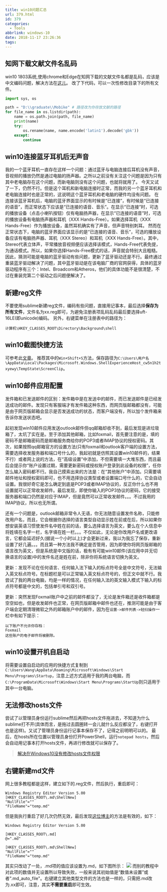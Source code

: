 ```yaml
---
title: win10问题汇总
url: 379.html
id: 379
categories:
  - Tools
abbrlink: windows-10
date: 2018-11-17 23:26:36
tags:
---
```


## 知网下载文献文件名乱码
win10 1803系统,使用chrome和Edge在知网下载的文献文件名都是乱码，应该是中文编码问题，解决方法在[这儿](https://sspai.com/post/44360)。 
改了下代码，可以一次性修改目录下的所有文件。
```python
import sys, os

path = "D:\\graduate\\Mobike" # 路径改为你存放文献的路径
for file_name in os.listdir(path):
    name = os.path.join(path, file_name)
    print(name)
    try:
        os.rename(name, name.encode('latin1').decode('gbk'))
    except:
        continue
```

## win10连接蓝牙耳机后无声音
我的一个蓝牙耳机一直存在这样一个问题：通过蓝牙与电脑连接后耳机没有声音，音视频的播放仍然是通过电脑的扬声器。之所以之前没有关注这个问题是因为只有其中老电脑存在这个问题，而新电脑则没有这个问题，也就将就用了。
今天又试了一下，仍然不行。但是这个耳机和新电脑连接时正常，而我的另一个蓝牙耳机和老电脑连接时也是正常的，这说明这个蓝牙耳机和老电脑的硬件均没有问题。
在连接该蓝牙耳机后，电脑的蓝牙界面显示的有时候是“已连接”，有时候是“已连接的语音”，而正常状态下应该是“已连接的语音、音乐”。在显示“已连接”时，可选的播放设备（点击小喇叭按钮）仅有电脑扬声器，在显示“已连接的语音”时，可选的播放设备有电脑扬声器和耳机（XXX Hands-Free）。如果选择耳机（XXX Hands-Free）作为播放设备，虽然耳机确实有了声音，但声音特别刺耳。 
然而在正常状态下，电脑的蓝牙界面应该显示的是“已连接的语音、音乐”，可选的播放设备应该有电脑扬声器、耳机（XXX Stereo）和耳机（XXX Hands-Free）。其中，Stereo代表立体声，平常播放音视频便应该选择该模式，Hands-Free代表免提，为通话模式。所以，如果你选择Hands-Free模式的话，声音就会特别大且粗糙。
因此，猜测可能是电脑的蓝牙驱动有些问题，更新了蓝牙驱动还是不行。最终通过重装蓝牙驱动解决了问题，其中蓝牙驱动是在该电脑厂商的官网获得，具体的蓝牙驱动程序有三个：Intel、Broadcom和Atheros，他们的具体功能不是很清楚，不过在重装完第二个驱动之后问题便解决了。

## 新建reg文件
不要使用sublime新建reg文件，编码有些问题，直接用记事本，最后选择**保存为所有文件**，文件名为xx.reg即可，为避免注册表项乱码乱码最后要选择uft-16LE(即unicode)编码。
另外，右键菜单在注册表中的路径为：
```
计算机\HKEY_CLASSES_ROOT\Directory\Background\shell
```

## win10截图快捷方法
可参考此[文章](https://zhuanlan.zhihu.com/p/33831541)。
推荐其中的`Win+Shift+S`方法，保存路径为`C:\Users\用户名\AppData\Local\Packages\Microsoft.Windows.ShellExperienceHost_cw5n1h2txyewy\TempState\ScreenClip`。

## win10邮件应用配置
发件箱和已发送邮件的区别：发件箱中是在发送中的邮件，而已发送邮件是已经发送成功的邮件。发现只有客服端才有发件箱这种东西，而网页版邮箱都没有，可能是由于网页版邮箱会显示是否发送成功的状态，而客户端没有，所以加个发件箱来告诉你发送状态吧。

起初发现win10邮件应用发送outlook邮件但qq邮箱却收不到，最后发现是进垃圾箱了，太坑了实在是。至于添加其他邮箱，比如foxmail，首先要注意的是，填的密码不是邮箱密码而是邮箱服务商给你的POP3或者IMAP协议的授权密码。其次，如果按照qq邮箱官方的设置方法(只有foxmail和outlook客户端的设置方法，需要选择收发服务器和端口号什么的，我起初就是仿照其设置win10邮件的，结果不行）或者网上说的方法，在“高级设置”中添加，不但需要填一大堆东西，而且最后会提示你“账户设置过期，需要更新密码或授权账户登录到此设备的权限”，任你怎么输入密码都不行。我自己摸索出来的方法是：在“其他账户”中添加。只需要填邮件地址和授权密码即可，也不用选择协议类型或者设置端口号什么的，它会自动设置。我很好奇它是怎么确定到底是POP3或者IMAP协议的，反正你什么也不用设置就可以正常收发邮件。最后发现，即使你输入的POP3协议的密码，它的接受服务器和端口仍然是对应于IMAP，但是竟然可以正常收发邮件。。。不过我用的IMAP协议，所以也无所谓。

还有一个问题是，outlook邮箱非常令人无语，你无法随意设置发件名称，只能修改用户名，而且，它会根据你选择的语言类型自动显示姓在前或在后，所以如果你想安装英语习惯使发件名中姓在前的话，要么选择语言为英文，要么在个人信息中将姓填在名字一栏，名字填在姓一栏。。。不仅如此，无论是你改用户名或更改语言，它都会延迟好久(据说一个小时以上)才会更新过来，我以为我忘了保存，重新设置了好几遍。。。而且第一种方法我不确定是否管用，因为即使你将网页版邮箱的语言改为英文，但是系统是中文版的话，极有有可能win10邮件(该应用中并无切换语言的设置)中的发件名还是姓在前，除非你将系统语言切换为英文。

更新：发现不论在任何语言、任何输入法下输入的标点符号全是中文符号，无法输入英文标点符号。在标题栏是可以正常输入英文标点符号的，但正文中就不行。我尝试了我的两台电脑，均是一样的情况，在任何输入法的英文输入模式下输入的标点符号都是中文的，包括单引号和双引号。

更新：突然发现Foxmail账户中之前的邮件都没了，无论是发件箱还是收件箱都是空空如也，但是收发邮件也正常，在网页版邮箱中邮件也还在，推测可能是由于客户端会定期清理微软之外的邮箱账户中的邮件，因为在`设置->邮件列表->轻扫操作`一栏中有如下提示：
```
以下账户不允许你存档：
Foxmail
这些账户的电子邮件将被删除。
```

## win10设置开机自启动

将需要设置自启动的应用的快捷方式复制到`C:\Users\Wang\AppData\Roaming\Microsoft\Windows\Start Menu\Programs\Startup`，注意上述方式适用于我的两台电脑，而`C:\ProgramData\Microsoft\Windows\Start Menu\Programs\StartUp`则只适用于其中一台电脑。

## 无法修改hosts文件
尝试了以管理员身份运行sublime然后再把hosts文件拖进去，不知道为什么sublime打不开(具体而言，是拖过去圆圈转一会儿就什么反应都没了，右键打开也是这样)。又试了管理员身份运行记事本保存不了，记得之前明明可以的。
最后，在hosts所在位置以管理员身份打开PowerShell，运行`notepad hosts`，然后会自动用记事本打开hosts文件，再进行修改就可以保存了。

>[解决在Windows10没有修改hosts文件权限](https://blog.csdn.net/QQ724949275/article/details/80343445)

## 右键新建md文件
网上很多教程都是这样，建立如下的.reg文件，然后执行，重启即可：
```git
Windows Registry Editor Version 5.00
[HKEY_CLASSES_ROOT\.md\ShellNew]
"NullFile"=""
"FileName"="temp.md"
```
但是我执行重启了好几次仍然无效，最后发现[这位博主](https://www.brothereye.cn/windows/479/)的方法是有效的，如下：
```git
Windows Registry Editor Version 5.00

[HKEY_CLASSES_ROOT\.md]
@=".md"

[HKEY_CLASSES_ROOT\.md\ShellNew]
"NullFile"=""
"FileName"="temp.md"
```
其实只改动了一处，.md项的值应该设置为.md，如下图所示：
![](http://storage.jingwang.site/img/20191215151236.png)
而别的教程中对此项的数值并无设置所以导致失败，一般来说其初始值是“数值未设置”或者".md_auto_file"。右键建立其他类型文件的方法也是一样的，只需把.md改为.xx即可，注意，其实**不需要重启**即可生效。



